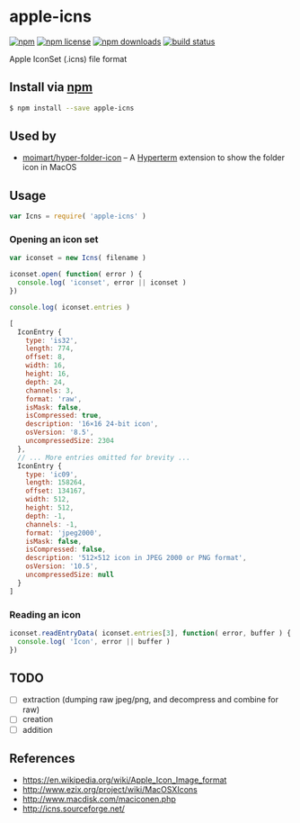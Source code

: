 # apple-icns
[![npm](https://img.shields.io/npm/v/apple-icns.svg?style=flat-square)](https://npmjs.com/package/apple-icns)
[![npm license](https://img.shields.io/npm/l/apple-icns.svg?style=flat-square)](https://npmjs.com/package/apple-icns)
[![npm downloads](https://img.shields.io/npm/dm/apple-icns.svg?style=flat-square)](https://npmjs.com/package/apple-icns)
[![build status](https://img.shields.io/travis/jhermsmeier/node-apple-icns/master.svg?style=flat-square)](https://travis-ci.org/jhermsmeier/node-apple-icns)

Apple IconSet (.icns) file format

## Install via [npm](https://npmjs.com)

```sh
$ npm install --save apple-icns
```

## Used by

- [moimart/hyper-folder-icon](https://github.com/moimart/hyper-folder-icon) – A [Hyperterm](https://hyper.is) extension to show the folder icon in MacOS

## Usage

```js
var Icns = require( 'apple-icns' )
```

### Opening an icon set

```js
var iconset = new Icns( filename )

iconset.open( function( error ) {
  console.log( 'iconset', error || iconset )
})
```

```js
console.log( iconset.entries )
```

```js
[
  IconEntry {
    type: 'is32',
    length: 774,
    offset: 8,
    width: 16,
    height: 16,
    depth: 24,
    channels: 3,
    format: 'raw',
    isMask: false,
    isCompressed: true,
    description: '16×16 24-bit icon',
    osVersion: '8.5',
    uncompressedSize: 2304
  },
  // ... More entries omitted for brevity ...
  IconEntry {
    type: 'ic09',
    length: 158264,
    offset: 134167,
    width: 512,
    height: 512,
    depth: -1,
    channels: -1,
    format: 'jpeg2000',
    isMask: false,
    isCompressed: false,
    description: '512×512 icon in JPEG 2000 or PNG format',
    osVersion: '10.5',
    uncompressedSize: null
  }
]
```

### Reading an icon

```js
iconset.readEntryData( iconset.entries[3], function( error, buffer ) {
  console.log( 'Icon', error || buffer )
})
```

## TODO

- [ ] extraction (dumping raw jpeg/png, and decompress and combine for raw)
- [ ] creation
- [ ] addition

## References

- https://en.wikipedia.org/wiki/Apple_Icon_Image_format
- http://www.ezix.org/project/wiki/MacOSXIcons
- http://www.macdisk.com/maciconen.php
- http://icns.sourceforge.net/
